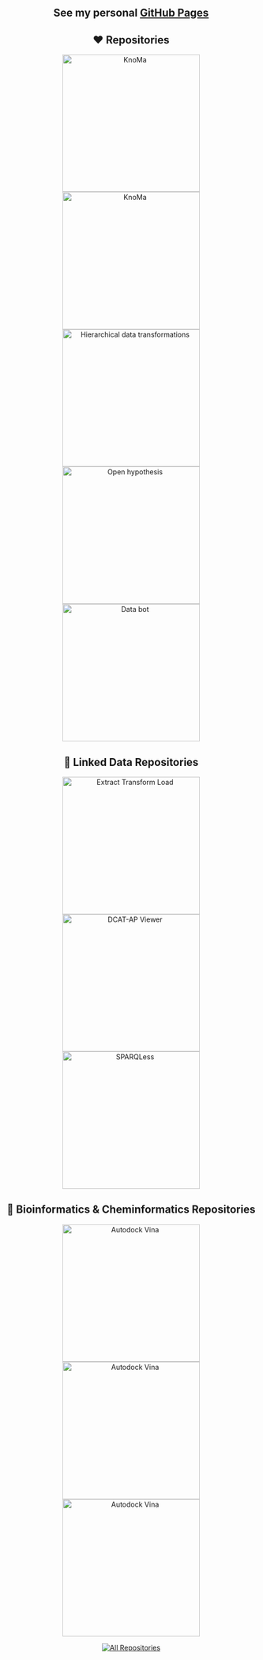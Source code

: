 <!-- Code inspired by - https://github.com/marlenezw and https://github.com/0xTRAW -->

<h2 align="center">
  See my personal <a href="https://skodapetr.github.io/">GitHub Pages</a>
</h2>

<!-- Social icons section -->
<!-- Badges from https://github.com/Ileriayo/markdown-badges -->
<!--
<p align="center">  
  <a href="https://www.youtube.com/@petr-skoda">
    <img src="https://img.shields.io/badge/YouTube-%23FF0000.svg?style=for-the-badge&logo=YouTube&logoColor=white" alt="YouTube"/>
  </a>  
  <a href="https://twitter.com/_skoda_petr_">
    <img src="https://img.shields.io/badge/Twitter-%231DA1F2.svg?style=for-the-badge&logo=Twitter&logoColor=white" alt="Twitter"/>
  </a>   
  <a href="https://www.linkedin.com/in/petr-%C5%A1koda-8366914/">
    <img src="https://img.shields.io/badge/linkedin-%230077B5.svg?style=for-the-badge&logo=linkedin&logoColor=white" alt="Linkedin"/>
  </a>
</p>
-->

<h2 align="center">
❤️ Repositories
</h2>
<p align="center">
  <a href="https://github.com/skodapetr/knoma">
    <img width="278" src="https://denvercoder1-github-readme-stats.vercel.app/api/pin/?username=skodapetr&repo=knoma&theme=react&bg_color=1F222E&title_color=a02cfd&hide_border=true&icon_color=F8D866&show_icons=false" alt="KnoMa">
  </a>
  <a href="https://github.com/skodapetr/linked-code">
    <img width="278" src="https://denvercoder1-github-readme-stats.vercel.app/api/pin/?username=skodapetr&repo=linked-code&theme=react&bg_color=1F222E&title_color=a02cfd&hide_border=true&icon_color=F8D866&show_icons=false" alt="KnoMa">
  </a>
  <a href="https://github.com/skodapetr/hierarchical-data-transformations">
    <img width="278" src="https://denvercoder1-github-readme-stats.vercel.app/api/pin/?username=skodapetr&repo=hierarchical-data-transformations&theme=react&bg_color=1F222E&title_color=a02cfd&hide_border=true&icon_color=F8D866&show_icons=false" alt="Hierarchical data transformations">
  </a>
  <a href="https://github.com/skodapetr/open-hypothesis">
    <img width="278" src="https://denvercoder1-github-readme-stats.vercel.app/api/pin/?username=skodapetr&repo=open-hypothesis&theme=react&bg_color=1F222E&title_color=a02cfd&hide_border=true&icon_color=F8D866&show_icons=false" alt="Open hypothesis">
  </a>
  <a href="https://github.com/mff-uk/data-bot">
    <img width="278" src="https://denvercoder1-github-readme-stats.vercel.app/api/pin/?username=mff-uk&repo=data-bot&theme=react&bg_color=1F222E&title_color=a02cfd&hide_border=true&icon_color=F8D866&show_icons=false" alt="Data bot">
  </a>
</p>

<h2 align="center">
📘 Linked Data Repositories
</h2>
<p align="center">
  <a href="https://github.com/linkedpipes/etl">
    <img width="278" src="https://denvercoder1-github-readme-stats.vercel.app/api/pin/?username=linkedpipes&repo=etl&theme=react&bg_color=1F222E&title_color=a02cfd&hide_border=true&icon_color=F8D866&show_icons=false" alt="Extract Transform Load">
  </a>
  <a href="https://github.com/linkedpipes/dcat-ap-viewer">
    <img width="278" src="https://denvercoder1-github-readme-stats.vercel.app/api/pin/?username=linkedpipes&repo=dcat-ap-viewer&theme=react&bg_color=1F222E&title_color=a02cfd&hide_border=true&icon_color=F8D866&show_icons=false" alt="DCAT-AP Viewer">
  </a>
  <a href="https://github.com/mff-uk/sparqless">
    <img width="278" src="https://denvercoder1-github-readme-stats.vercel.app/api/pin/?username=mff-uk&repo=sparqless&theme=react&bg_color=1F222E&title_color=a02cfd&hide_border=true&icon_color=F8D866&show_icons=false" alt="SPARQLess">
  </a>
</p>

<h2 align="center">
📘 Bioinformatics & Cheminformatics Repositories
</h2>
<p align="center">
  <a href="https://github.com/cusbg/prankweb">
    <img width="278" src="https://denvercoder1-github-readme-stats.vercel.app/api/pin/?username=cusbg&repo=prankweb&theme=react&bg_color=1F222E&title_color=a02cfd&hide_border=true&icon_color=F8D866&show_icons=false" alt="Autodock Vina">
  </a>
  <a href="https://github.com/skodapetr/autodock-vina">
    <img width="278" src="https://denvercoder1-github-readme-stats.vercel.app/api/pin/?username=skodapetr&repo=autodock-vina&theme=react&bg_color=1F222E&title_color=a02cfd&hide_border=true&icon_color=F8D866&show_icons=false" alt="Autodock Vina">
  </a>
  <a href="https://github.com/skodapetr/lbvs-environment">
    <img width="278" src="https://denvercoder1-github-readme-stats.vercel.app/api/pin/?username=skodapetr&repo=lbvs-environment&theme=react&bg_color=1F222E&title_color=a02cfd&hide_border=true&icon_color=F8D866&show_icons=false" alt="Autodock Vina">
  </a>
</p>

<p align="center">
  <a href="https://github.com/skodapetr?tab=repositories&q=&type=&language=&sort=stargazers">
    <img alt="All Repositories" title="All Repositories" src="https://custom-icon-badges.herokuapp.com/badge/-All%20Repos-2962FF?style=for-the-badge&logoColor=white&logo=repo"/>
  </a>
</p>
